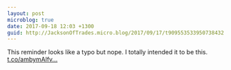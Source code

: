 ```yaml
---
layout: post
microblog: true
date: 2017-09-18 12:03 +1300
guid: http://JacksonOfTrades.micro.blog/2017/09/17/t909553533950738432.html
---
```

This reminder looks like a typo but nope. I totally intended it to be this. [t.co/ambymAlfv...](https://t.co/ambymAlfvt)
